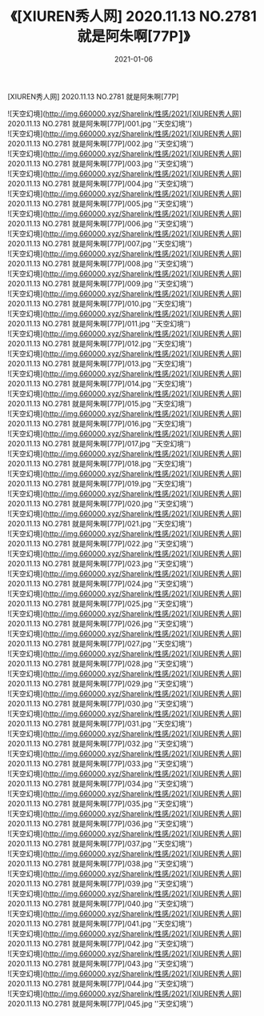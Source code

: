 ﻿---
layout: post
title:  《[XIUREN秀人网] 2020.11.13 NO.2781 就是阿朱啊[77P]》
date:   2021-01-06
img: http://img.660000.xyz/Sharelink/性感/2021/[XIUREN秀人网] 2020.11.13 NO.2781 就是阿朱啊[77P]/000.jpg
categories: [美女, 性感, 泳衣]
---

[XIUREN秀人网] 2020.11.13 NO.2781 就是阿朱啊[77P]



![天空幻境](http://img.660000.xyz/Sharelink/性感/2021/[XIUREN秀人网] 2020.11.13 NO.2781 就是阿朱啊[77P]/001.jpg ''天空幻境'') <br>
![天空幻境](http://img.660000.xyz/Sharelink/性感/2021/[XIUREN秀人网] 2020.11.13 NO.2781 就是阿朱啊[77P]/002.jpg ''天空幻境'') <br>
![天空幻境](http://img.660000.xyz/Sharelink/性感/2021/[XIUREN秀人网] 2020.11.13 NO.2781 就是阿朱啊[77P]/003.jpg ''天空幻境'') <br>
![天空幻境](http://img.660000.xyz/Sharelink/性感/2021/[XIUREN秀人网] 2020.11.13 NO.2781 就是阿朱啊[77P]/004.jpg ''天空幻境'') <br>
![天空幻境](http://img.660000.xyz/Sharelink/性感/2021/[XIUREN秀人网] 2020.11.13 NO.2781 就是阿朱啊[77P]/005.jpg ''天空幻境'') <br>
![天空幻境](http://img.660000.xyz/Sharelink/性感/2021/[XIUREN秀人网] 2020.11.13 NO.2781 就是阿朱啊[77P]/006.jpg ''天空幻境'') <br>
![天空幻境](http://img.660000.xyz/Sharelink/性感/2021/[XIUREN秀人网] 2020.11.13 NO.2781 就是阿朱啊[77P]/007.jpg ''天空幻境'') <br>
![天空幻境](http://img.660000.xyz/Sharelink/性感/2021/[XIUREN秀人网] 2020.11.13 NO.2781 就是阿朱啊[77P]/008.jpg ''天空幻境'') <br>
![天空幻境](http://img.660000.xyz/Sharelink/性感/2021/[XIUREN秀人网] 2020.11.13 NO.2781 就是阿朱啊[77P]/009.jpg ''天空幻境'') <br>
![天空幻境](http://img.660000.xyz/Sharelink/性感/2021/[XIUREN秀人网] 2020.11.13 NO.2781 就是阿朱啊[77P]/010.jpg ''天空幻境'') <br>
![天空幻境](http://img.660000.xyz/Sharelink/性感/2021/[XIUREN秀人网] 2020.11.13 NO.2781 就是阿朱啊[77P]/011.jpg ''天空幻境'') <br>
![天空幻境](http://img.660000.xyz/Sharelink/性感/2021/[XIUREN秀人网] 2020.11.13 NO.2781 就是阿朱啊[77P]/012.jpg ''天空幻境'') <br>
![天空幻境](http://img.660000.xyz/Sharelink/性感/2021/[XIUREN秀人网] 2020.11.13 NO.2781 就是阿朱啊[77P]/013.jpg ''天空幻境'') <br>
![天空幻境](http://img.660000.xyz/Sharelink/性感/2021/[XIUREN秀人网] 2020.11.13 NO.2781 就是阿朱啊[77P]/014.jpg ''天空幻境'') <br>
![天空幻境](http://img.660000.xyz/Sharelink/性感/2021/[XIUREN秀人网] 2020.11.13 NO.2781 就是阿朱啊[77P]/015.jpg ''天空幻境'') <br>
![天空幻境](http://img.660000.xyz/Sharelink/性感/2021/[XIUREN秀人网] 2020.11.13 NO.2781 就是阿朱啊[77P]/016.jpg ''天空幻境'') <br>
![天空幻境](http://img.660000.xyz/Sharelink/性感/2021/[XIUREN秀人网] 2020.11.13 NO.2781 就是阿朱啊[77P]/017.jpg ''天空幻境'') <br>
![天空幻境](http://img.660000.xyz/Sharelink/性感/2021/[XIUREN秀人网] 2020.11.13 NO.2781 就是阿朱啊[77P]/018.jpg ''天空幻境'') <br>
![天空幻境](http://img.660000.xyz/Sharelink/性感/2021/[XIUREN秀人网] 2020.11.13 NO.2781 就是阿朱啊[77P]/019.jpg ''天空幻境'') <br>
![天空幻境](http://img.660000.xyz/Sharelink/性感/2021/[XIUREN秀人网] 2020.11.13 NO.2781 就是阿朱啊[77P]/020.jpg ''天空幻境'') <br>
![天空幻境](http://img.660000.xyz/Sharelink/性感/2021/[XIUREN秀人网] 2020.11.13 NO.2781 就是阿朱啊[77P]/021.jpg ''天空幻境'') <br>
![天空幻境](http://img.660000.xyz/Sharelink/性感/2021/[XIUREN秀人网] 2020.11.13 NO.2781 就是阿朱啊[77P]/022.jpg ''天空幻境'') <br>
![天空幻境](http://img.660000.xyz/Sharelink/性感/2021/[XIUREN秀人网] 2020.11.13 NO.2781 就是阿朱啊[77P]/023.jpg ''天空幻境'') <br>
![天空幻境](http://img.660000.xyz/Sharelink/性感/2021/[XIUREN秀人网] 2020.11.13 NO.2781 就是阿朱啊[77P]/024.jpg ''天空幻境'') <br>
![天空幻境](http://img.660000.xyz/Sharelink/性感/2021/[XIUREN秀人网] 2020.11.13 NO.2781 就是阿朱啊[77P]/025.jpg ''天空幻境'') <br>
![天空幻境](http://img.660000.xyz/Sharelink/性感/2021/[XIUREN秀人网] 2020.11.13 NO.2781 就是阿朱啊[77P]/026.jpg ''天空幻境'') <br>
![天空幻境](http://img.660000.xyz/Sharelink/性感/2021/[XIUREN秀人网] 2020.11.13 NO.2781 就是阿朱啊[77P]/027.jpg ''天空幻境'') <br>
![天空幻境](http://img.660000.xyz/Sharelink/性感/2021/[XIUREN秀人网] 2020.11.13 NO.2781 就是阿朱啊[77P]/028.jpg ''天空幻境'') <br>
![天空幻境](http://img.660000.xyz/Sharelink/性感/2021/[XIUREN秀人网] 2020.11.13 NO.2781 就是阿朱啊[77P]/029.jpg ''天空幻境'') <br>
![天空幻境](http://img.660000.xyz/Sharelink/性感/2021/[XIUREN秀人网] 2020.11.13 NO.2781 就是阿朱啊[77P]/030.jpg ''天空幻境'') <br>
![天空幻境](http://img.660000.xyz/Sharelink/性感/2021/[XIUREN秀人网] 2020.11.13 NO.2781 就是阿朱啊[77P]/031.jpg ''天空幻境'') <br>
![天空幻境](http://img.660000.xyz/Sharelink/性感/2021/[XIUREN秀人网] 2020.11.13 NO.2781 就是阿朱啊[77P]/032.jpg ''天空幻境'') <br>
![天空幻境](http://img.660000.xyz/Sharelink/性感/2021/[XIUREN秀人网] 2020.11.13 NO.2781 就是阿朱啊[77P]/033.jpg ''天空幻境'') <br>
![天空幻境](http://img.660000.xyz/Sharelink/性感/2021/[XIUREN秀人网] 2020.11.13 NO.2781 就是阿朱啊[77P]/034.jpg ''天空幻境'') <br>
![天空幻境](http://img.660000.xyz/Sharelink/性感/2021/[XIUREN秀人网] 2020.11.13 NO.2781 就是阿朱啊[77P]/035.jpg ''天空幻境'') <br>
![天空幻境](http://img.660000.xyz/Sharelink/性感/2021/[XIUREN秀人网] 2020.11.13 NO.2781 就是阿朱啊[77P]/036.jpg ''天空幻境'') <br>
![天空幻境](http://img.660000.xyz/Sharelink/性感/2021/[XIUREN秀人网] 2020.11.13 NO.2781 就是阿朱啊[77P]/037.jpg ''天空幻境'') <br>
![天空幻境](http://img.660000.xyz/Sharelink/性感/2021/[XIUREN秀人网] 2020.11.13 NO.2781 就是阿朱啊[77P]/038.jpg ''天空幻境'') <br>
![天空幻境](http://img.660000.xyz/Sharelink/性感/2021/[XIUREN秀人网] 2020.11.13 NO.2781 就是阿朱啊[77P]/039.jpg ''天空幻境'') <br>
![天空幻境](http://img.660000.xyz/Sharelink/性感/2021/[XIUREN秀人网] 2020.11.13 NO.2781 就是阿朱啊[77P]/040.jpg ''天空幻境'') <br>
![天空幻境](http://img.660000.xyz/Sharelink/性感/2021/[XIUREN秀人网] 2020.11.13 NO.2781 就是阿朱啊[77P]/041.jpg ''天空幻境'') <br>
![天空幻境](http://img.660000.xyz/Sharelink/性感/2021/[XIUREN秀人网] 2020.11.13 NO.2781 就是阿朱啊[77P]/042.jpg ''天空幻境'') <br>
![天空幻境](http://img.660000.xyz/Sharelink/性感/2021/[XIUREN秀人网] 2020.11.13 NO.2781 就是阿朱啊[77P]/043.jpg ''天空幻境'') <br>
![天空幻境](http://img.660000.xyz/Sharelink/性感/2021/[XIUREN秀人网] 2020.11.13 NO.2781 就是阿朱啊[77P]/044.jpg ''天空幻境'') <br>
![天空幻境](http://img.660000.xyz/Sharelink/性感/2021/[XIUREN秀人网] 2020.11.13 NO.2781 就是阿朱啊[77P]/045.jpg ''天空幻境'') <br>